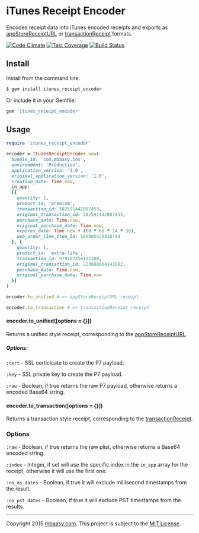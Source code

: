 # iTunes Receipt Encoder

Encodes receipt data into iTunes encoded receipts and exports as [appStoreReceiptURL](https://developer.apple.com/library/ios/documentation/Cocoa/Reference/Foundation/Classes/NSBundle_Class/index.html#//apple_ref/occ/instm/NSBundle/appStoreReceiptURL) or [transactionReceipt](https://developer.apple.com/library/ios/documentation/StoreKit/Reference/SKPaymentTransaction_Class/index.html#//apple_ref/occ/instp/SKPaymentTransaction/transactionReceipt) formats.

[![Code Climate](https://codeclimate.com/github/mbaasy/itunes_receipt_encoder/badges/gpa.svg)](https://codeclimate.com/github/mbaasy/itunes_receipt_encoder)
[![Test Coverage](https://codeclimate.com/github/mbaasy/itunes_receipt_encoder/badges/coverage.svg)](https://codeclimate.com/github/mbaasy/itunes_receipt_encoder/coverage)
[![Build Status](https://travis-ci.org/mbaasy/itunes_receipt_encoder.svg?branch=master)](https://travis-ci.org/mbaasy/itunes_receipt_encoder)

## Install

Install from the command line:

```sh
$ gem install itunes_receipt_encoder
```

Or include it in your Gemfile:

```ruby
gem 'itunes_receipt_encoder'
```

## Usage

```ruby
require 'itunes_receipt_encoder'

encoder = ItunesReceiptEncoder.new(
  bundle_id: 'com.mbaasy.ios',
  environment: 'Production',
  application_version: '1.0',
  original_application_version: '1.0',
  creation_date: Time.now,
  in_app:
  [{
    quantity: 1,
    product_id: 'premium',
    transaction_id: 582591442087453,
    original_transaction_id: 582591442087453,
    purchase_date: Time.now,
    original_purchase_date: Time.now,
    expires_date: Time.now + (60 * 60 * 24 * 30),
    web_order_line_item_id: 566905420318744
  }, {
    quantity: 1,
    product_id: 'extra-life',
    transaction_id: 970762356111308,
    original_transaction_id: 223608664143082,
    purchase_date: Time.now,
    original_purchase_date: Time.now
  }]
)

encoder.to_unified # => appStoreReceiptURL receipt

encoder.to_transaction # => transactionReceipt receipt

```

#### encoder.to_unified([options = {}])

Returns a unified style receipt, corresponding to the [appStoreReceiptURL](https://developer.apple.com/library/ios/documentation/Cocoa/Reference/Foundation/Classes/NSBundle_Class/index.html#//apple_ref/occ/instm/NSBundle/appStoreReceiptURL).

##### Options:

`:cert` - SSL certicicate to create the P7 payload.

`:key` - SSL private key to create the P7 payload.

`:raw` - Boolean, if true returns the raw P7 payload, otherwise returns a encoded Base64 string.

#### encoder.to_transaction([options = {}])

Returns a transaction style receipt, corresponding to the [transactionReceipt](https://developer.apple.com/library/ios/documentation/StoreKit/Reference/SKPaymentTransaction_Class/index.html#//apple_ref/occ/instp/SKPaymentTransaction/transactionReceipt).

### Options

`:raw` - Boolean, if true returns the raw plist, otherwise returns a Base64 encoded string.

`:index` - Integer, if set will use the specific index in the `in_app` array for the receipt, otherwise it will use the first one.

`:no_ms_dates` - Boolean, if true it will exclude millisecond timestamps from the result.

`:no_pst_dates` - Boolean, if true it will exclude PST timestamps from the results.

---

Copyright 2015 [mbaasy.com](https://mbaasy.com/). This project is subject to the [MIT License](/LICENSE).
